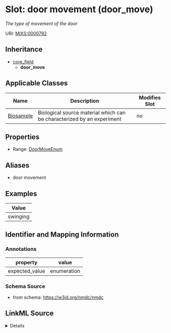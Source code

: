 # Slot: door movement (door_move)


_The type of movement of the door_



URI: [MIXS:0000792](https://w3id.org/mixs/0000792)




## Inheritance

* [core_field](core_field.md)
    * **door_move**





## Applicable Classes

| Name | Description | Modifies Slot |
| --- | --- | --- |
[Biosample](Biosample.md) | Biological source material which can be characterized by an experiment |  no  |







## Properties

* Range: [DoorMoveEnum](DoorMoveEnum.md)



## Aliases


* door movement




## Examples

| Value |
| --- |
| swinging |

## Identifier and Mapping Information





### Annotations

| property | value |
| --- | --- |
| expected_value | enumeration || occurrence | 1 |



### Schema Source


* from schema: https://w3id.org/nmdc/nmdc




## LinkML Source

<details>
```yaml
name: door_move
annotations:
  expected_value:
    tag: expected_value
    value: enumeration
  occurrence:
    tag: occurrence
    value: '1'
description: The type of movement of the door
title: door movement
examples:
- value: swinging
from_schema: https://w3id.org/nmdc/nmdc
aliases:
- door movement
rank: 1000
is_a: core field
slot_uri: MIXS:0000792
multivalued: false
alias: door_move
domain_of:
- Biosample
range: door_move_enum

```
</details>